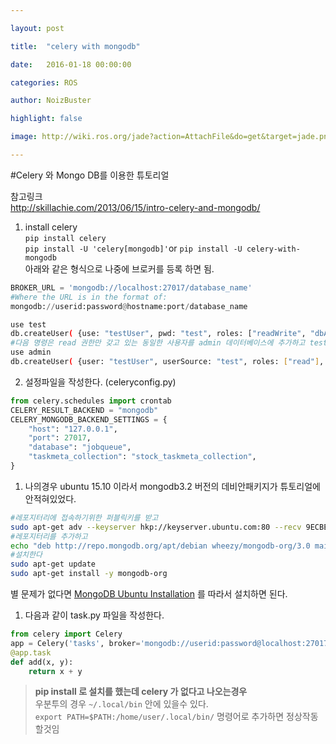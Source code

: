 ```yaml
---

layout: post

title:  "celery with mongodb"

date:   2016-01-18 00:00:00

categories: ROS

author: NoizBuster

highlight: false

image: http://wiki.ros.org/jade?action=AttachFile&do=get&target=jade.png

---
```

#Celery 와 Mongo DB를 이용한 튜토리얼

참고링크  
http://skillachie.com/2013/06/15/intro-celery-and-mongodb/  

1. install celery  
`pip install celery`  
`pip install -U 'celery[mongodb]'`or `pip install -U celery-with-mongodb`  
아래와 같은 형식으로 나중에 브로커를 등록 하면 됨.
```python
BROKER_URL = 'mongodb://localhost:27017/database_name'
#Where the URL is in the format of:
mongodb://userid:password@hostname:port/database_name
```
```bash
use test
db.createUser( {use: "testUser", pwd: "test", roles: ["readWrite", "dbAdmin"] } )
#다음 명령은 read 권한만 갖고 있는 동일한 사용자를 admin 데이터베이스에 추가하고 testDB2 데이터베이스에 대한 readWrite 권한을 부여한다.
use admin
db.createUser( {user: "testUser", userSource: "test", roles: ["read"], otherDBRoles:{ testDB2: ["readWrite"] } } )
```
2. 설정파일을 작성한다. (celeryconfig.py)
```python
from celery.schedules import crontab
CELERY_RESULT_BACKEND = "mongodb"
CELERY_MONGODB_BACKEND_SETTINGS = {
    "host": "127.0.0.1",
    "port": 27017,
    "database": "jobqueue",
    "taskmeta_collection": "stock_taskmeta_collection",
}
```
1. 나의경우 ubuntu 15.10 이라서 mongodb3.2 버전의 데비안패키지가 튜토리얼에 안적혀있었다.
```bash
#레포지터리에 접속하기위한 퍼블릭키를 받고
sudo apt-get adv --keyserver hkp://keyserver.ubuntu.com:80 --recv 9ECBEC467F0CEB10
#레포지터리를 추가하고
echo "deb http://repo.mongodb.org/apt/debian wheezy/mongodb-org/3.0 main" | sudo tee /etc/apt/sources.list.d/mongodb-org-3.0.list
#설치한다
sudo apt-get update
sudo apt-get install -y mongodb-org
```
별 문제가 없다면 [MongoDB Ubuntu Installation](https://docs.mongodb.org/manual/tutorial/install-mongodb-on-ubuntu/) 를 따라서 설치하면 된다.

1. 다음과 같이 task.py 파일을 작성한다.
```python
from celery import Celery
app = Celery('tasks', broker='mongodb://userid:password@localhost:27017//jobqueue')
@app.task
def add(x, y):
   	return x + y
```


>**pip install 로 설치를 했는데 celery 가 없다고 나오는경우**  
우분투의 경우 `~/.local/bin` 안에 있을수 있다.  
`export PATH=$PATH:/home/user/.local/bin/` 명령어로 추가하면 정상작동할것임  
